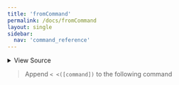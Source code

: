 ```yaml
---
title: 'fromCommand'
permalink: /docs/fromCommand
layout: single
sidebar:
  nav: 'command_reference'
---
```




<details>
  <summary>View Source</summary>

{% highlight sh %}

local commandString="$1"
shift

local command="$1"
shift

!fn --shellpen-private writeDSL $command "$@"

# Chomp the newline and replace it with ' < <(command here)newline'
__SHELLPEN_SOURCES_TEXTS[$SHELLPEN_PEN_INDEX]="${__SHELLPEN_SOURCES_TEXTS[$SHELLPEN_PEN_INDEX]/%$NEWLINE/ < <\($commandString\)$NEWLINE}"
{% endhighlight %}

</details>



> Append `< <([command])` to the following command







